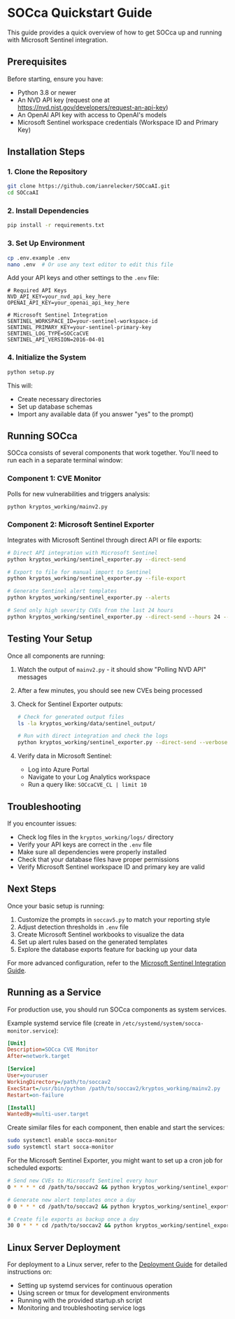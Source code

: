 # SOCca Quickstart Guide

This guide provides a quick overview of how to get SOCca up and running with Microsoft Sentinel integration.

## Prerequisites

Before starting, ensure you have:

- Python 3.8 or newer
- An NVD API key (request one at https://nvd.nist.gov/developers/request-an-api-key)
- An OpenAI API key with access to OpenAI's models
- Microsoft Sentinel workspace credentials (Workspace ID and Primary Key)

## Installation Steps

### 1. Clone the Repository

```bash
git clone https://github.com/ianrelecker/SOCcaAI.git
cd SOCcaAI
```

### 2. Install Dependencies

```bash
pip install -r requirements.txt
```

### 3. Set Up Environment

```bash
cp .env.example .env
nano .env  # Or use any text editor to edit this file
```

Add your API keys and other settings to the `.env` file:

```
# Required API Keys
NVD_API_KEY=your_nvd_api_key_here
OPENAI_API_KEY=your_openai_api_key_here

# Microsoft Sentinel Integration
SENTINEL_WORKSPACE_ID=your-sentinel-workspace-id
SENTINEL_PRIMARY_KEY=your-sentinel-primary-key
SENTINEL_LOG_TYPE=SOCcaCVE
SENTINEL_API_VERSION=2016-04-01
```

### 4. Initialize the System

```bash
python setup.py
```

This will:
- Create necessary directories
- Set up database schemas
- Import any available data (if you answer "yes" to the prompt)

## Running SOCca

SOCca consists of several components that work together. You'll need to run each in a separate terminal window:

### Component 1: CVE Monitor

Polls for new vulnerabilities and triggers analysis:

```bash
python kryptos_working/mainv2.py
```

### Component 2: Microsoft Sentinel Exporter

Integrates with Microsoft Sentinel through direct API or file exports:

```bash
# Direct API integration with Microsoft Sentinel
python kryptos_working/sentinel_exporter.py --direct-send

# Export to file for manual import to Sentinel
python kryptos_working/sentinel_exporter.py --file-export

# Generate Sentinel alert templates
python kryptos_working/sentinel_exporter.py --alerts

# Send only high severity CVEs from the last 24 hours
python kryptos_working/sentinel_exporter.py --direct-send --hours 24 --min-cvss 7.0
```

## Testing Your Setup

Once all components are running:

1. Watch the output of `mainv2.py` - it should show "Polling NVD API" messages
2. After a few minutes, you should see new CVEs being processed
3. Check for Sentinel Exporter outputs:
   ```bash
   # Check for generated output files
   ls -la kryptos_working/data/sentinel_output/
   
   # Run with direct integration and check the logs
   python kryptos_working/sentinel_exporter.py --direct-send --verbose
   ```

4. Verify data in Microsoft Sentinel:
   - Log into Azure Portal
   - Navigate to your Log Analytics workspace
   - Run a query like: `SOCcaCVE_CL | limit 10`

## Troubleshooting

If you encounter issues:

- Check log files in the `kryptos_working/logs/` directory
- Verify your API keys are correct in the `.env` file
- Make sure all dependencies were properly installed
- Check that your database files have proper permissions
- Verify Microsoft Sentinel workspace ID and primary key are valid

## Next Steps

Once your basic setup is running:

1. Customize the prompts in `soccav5.py` to match your reporting style
2. Adjust detection thresholds in `.env` file
3. Create Microsoft Sentinel workbooks to visualize the data
4. Set up alert rules based on the generated templates
5. Explore the database exports feature for backing up your data

For more advanced configuration, refer to the [Microsoft Sentinel Integration Guide](microsoft_sentinel.md).

## Running as a Service

For production use, you should run SOCca components as system services.

Example systemd service file (create in `/etc/systemd/system/socca-monitor.service`):

```ini
[Unit]
Description=SOCca CVE Monitor
After=network.target

[Service]
User=youruser
WorkingDirectory=/path/to/soccav2
ExecStart=/usr/bin/python /path/to/soccav2/kryptos_working/mainv2.py
Restart=on-failure

[Install]
WantedBy=multi-user.target
```

Create similar files for each component, then enable and start the services:

```bash
sudo systemctl enable socca-monitor
sudo systemctl start socca-monitor
```

For the Microsoft Sentinel Exporter, you might want to set up a cron job for scheduled exports:

```bash
# Send new CVEs to Microsoft Sentinel every hour
0 * * * * cd /path/to/soccav2 && python kryptos_working/sentinel_exporter.py --direct-send --hours 1

# Generate new alert templates once a day
0 0 * * * cd /path/to/soccav2 && python kryptos_working/sentinel_exporter.py --alerts

# Create file exports as backup once a day
30 0 * * * cd /path/to/soccav2 && python kryptos_working/sentinel_exporter.py --file-export
```

## Linux Server Deployment

For deployment to a Linux server, refer to the [Deployment Guide](deployment.md) for detailed instructions on:

- Setting up systemd services for continuous operation
- Using screen or tmux for development environments
- Running with the provided startup.sh script
- Monitoring and troubleshooting service logs